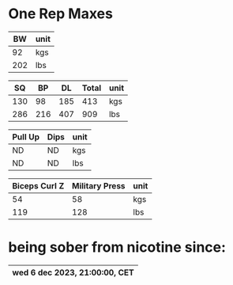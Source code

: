# One Rep Maxes
| BW  | unit |
|-----|------|
| 92  | kgs  |
| 202 | lbs  |

| SQ  | BP  | DL  | Total | unit |
|-----|-----|-----|-------|------|
| 130 | 98  | 185 | 413   | kgs  |
| 286 | 216 | 407 | 909   | lbs  |

| Pull Up | Dips | unit |
|---------|------|------|
| ND      | ND   | kgs  |
| ND      | ND   | lbs  |

| Biceps Curl Z | Military Press | unit |
|---------------|----------------|------|
| 54            | 58             | kgs  |
| 119           | 128            | lbs  |

# being sober from nicotine since:
| wed 6 dec 2023, 21:00:00, CET |
|-------------------------------|
